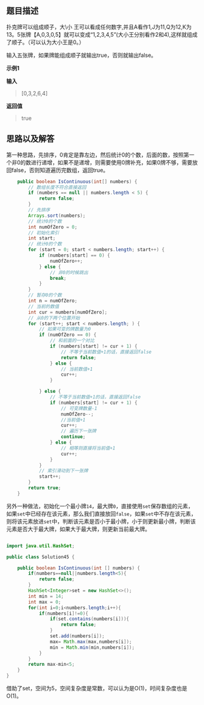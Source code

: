 
## 题目描述
扑克牌可以组成顺子，大\小 王可以看成任何数字,并且A看作1,J为11,Q为12,K为13。5张牌【A,0,3,0,5】就可以变成“1,2,3,4,5”(大小王分别看作2和4),这样就组成了顺子。（可以认为大小王是0。）

输入五张牌，如果牌能组成顺子就输出true，否则就输出false。

**示例1**

**输入**
> [0,3,2,6,4]

**返回值**
> true

## 思路以及解答

第一种思路，先排序，0肯定是靠左边，然后统计0的个数，后面的数，按照第一个非0的数进行递增，如果不是递增，则需要使用0牌补充，如果0牌不够，需要放回false，否则知道遍历完数组，返回true。

```java
    public boolean IsContinuous(int[] numbers) {
        // 数组长度不符合直接返回
        if (numbers == null || numbers.length < 5) {
            return false;
        }
        // 先排序
        Arrays.sort(numbers);
        // 统计0的个数
        int numOfZero = 0;
        // 初始化索引
        int start;
        // 统计0的个数
        for (start = 0; start < numbers.length; start++) {
            if (numbers[start] == 0) {
                numOfZero++;
            } else {
                // 非0的时候跳出
                break;
            }
        }
        // 暂存0的个数
        int n = numOfZero;
        // 当前的数值
        int cur = numbers[numOfZero];
        // 从0的下两个位置开始
        for (start++; start < numbers.length; ) {
            // 如果可变的牌数量为0
            if (numOfZero == 0) {
                // 和前面的一个对比
                if (numbers[start] != cur + 1) {
                    // 不等于当前数值+1的话，直接返回false
                    return false;
                } else {
                    // 当前数值+1
                    cur++;
                }

            } else {
                // 不等于当前数值+1的话，直接返回false
                if (numbers[start] != cur + 1) {
                    // 可变牌数量-1
                    numOfZero--;
                    //当前值+1
                    cur++;
                    // 遍历下一张牌
                    continue;
                } else {
                    // 相等则直接将当前值+1
                    cur++;
                }
            }
            // 索引滑动到下一张牌
            start++;
        }
        return true;
    }

```

另外一种做法，初始化一个最小牌`14`，最大牌`0`，直接使用`set`保存数组的元素，如果`set`中已经存在该元素，那么我们直接放回`false`，如果`set`中不存在该元素，则将该元素放进`set`中，判断该元素是否小于最小牌，小于则更新最小牌，判断该元素是否大于最大牌，如果大于最大牌，则更新当前最大牌。

```java

import java.util.HashSet;

public class Solution45 {

    public boolean IsContinuous(int [] numbers) {
        if(numbers==null||numbers.length<5){
            return false;
        }
        HashSet<Integer>set = new HashSet<>();
        int min = 14;
        int max = 0;
        for(int i=0;i<numbers.length;i++){
            if(numbers[i]!=0){
                if(set.contains(numbers[i])){
                    return false;
                }
                set.add(numbers[i]);
                max= Math.max(max,numbers[i]);
                min = Math.min(min,numbers[i]);
            }
        }
        return max-min<5;
    }
}
```

借助了set，空间为5，空间复杂度是常数，可以认为是O(1)，时间复杂度也是O(1)。